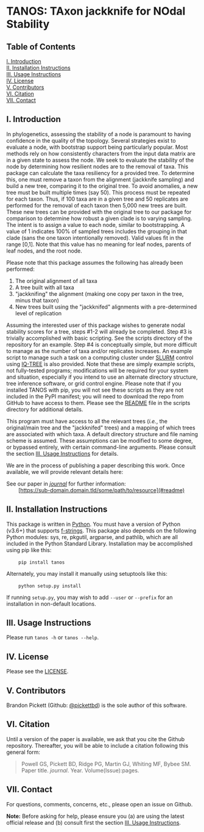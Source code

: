 # TANOS: TAxon jackknife for NOdal Stability

## Table of Contents
   [I. Introduction](#i-introduction)<br>
  [II. Installation Instructions](#ii-installation-instructions)<br>
 [III. Usage Instructions](#iii-usage-instructions)<br>
  [IV. License](#iv-license)<br>
  [V. Contributors](#v-contributors)<br>
 [VI. Citation](#vi-citation)<br>
[VII. Contact](#vii-contact)


## I. Introduction
In phylogenetics, assessing the stability of a node is paramount to having
confidence in the quality of the topology. Several strategies exist to evaluate
a node, with bootstrap support being particularly popular. Most methods rely on
how consistently characters from the input data matrix are in a given state to
assess the node. We seek to evaluate the stability of the node by determining how
resilient nodes are to the removal of taxa. This package can calculate the taxa
resiliency for a provided tree. To determine this, one must remove a taxon from
the alignment (jackknife sampling) and build a new tree, comparing it to the
original tree. To avoid anomalies, a new tree must be built multiple times (say
50). This process must be repeated for each taxon. Thus, if 100 taxa are in a
given tree and 50 replicates are performed for the removal of each taxon then
5,000 new trees are built. These new trees can be provided with the original tree
to our package for comparison to determine how robust a given clade is to varying
sampling. The intent is to assign a value to each node, similar to bootstrapping.
A value of 1 indicates 100% of sampled trees includes the grouping in that clade
(sans the one taxon intentionally removed). Valid values fit in the range [0,1].
Note that this value has no meaning for leaf nodes, parents of leaf nodes, and
the root node.

Please note that this package assumes the following has already been performed:

1. The original alignment of all taxa
2. A tree built with all taxa
3. "jackknifing" the alignment (making one copy per taxon in the tree, minus that taxon)
4. New trees built using the "jackknifed" alignments with a pre-determined level of replication

Assuming the interested user of this package wishes to generate nodal stability
scores for a tree, steps #1-2 will already be completed. Step #3 is trivially
accomplished with basic scripting. See the scripts directory of the repository
for an example. Step #4 is conceptually simple, but more difficult to manage as
the number of taxa and/or replicates increases. An example script to manage such
a task on a computing cluster under [SLURM](https://slurm.schedmd.com) control
using [IQ-TREE](http://www.iqtree.org) is also provided. Note that these are
simply example scripts, not fully-tested programs; modifications will be required
for your system and situation, especially if you intend to use an alternate
directory structure, tree inference software, or grid control engine. Please note
that if you installed TANOS with pip, you will not see these scripts as they are
not included in the PyPI manifest; you will need to download the repo from GitHub
to have access to them. Please see the
[README](https://github.com/pickettbd/tanos/blob/master/scripts/README.md) file
in the scripts directory for additional details.

This program must have access to all the relevant trees (_i.e._, the original/main
tree and the "jackknifed" trees) and a mapping of which trees are associated
with which taxa. A default directory structure and file naming scheme is assumed.
These assumptions can be modified to some degree, or bypassed entirely, with
certain command-line arguments. Please consult the section [III. Usage
Instructions](#iii-usage-instructions) for details.

We are in the process of publishing a paper describing this work. Once
available, we will provide relevant details here:

See our paper in [_journal_](#readme) for further information:<br>
<span>&nbsp;&nbsp;&nbsp;&nbsp;&nbsp;&nbsp;&nbsp;&nbsp;</span>[https://sub-domain.domain.tld/some/path/to/resource](#readme)


## II. Installation Instructions
This package is written in [Python](https://www.python.org). You must have a version of Python (v3.6+) that supports [f-strings](https://docs.python.org/3/reference/lexical_analysis.html#f-strings). This package also depends on the following Python modules: sys, re, pkgutil, argparse, and pathlib, which are all included in the Python Standard Library. Installation may be accomplished using pip like this:

<span>&nbsp;&nbsp;&nbsp;&nbsp;&nbsp;&nbsp;&nbsp;&nbsp;</span>`pip install tanos`

Alternately, you may install it manually using setuptools like this:

<span>&nbsp;&nbsp;&nbsp;&nbsp;&nbsp;&nbsp;&nbsp;&nbsp;</span>`python setup.py install`

If running `setup.py`, you may wish to add `--user` or `--prefix` for an
installation in non-default locations.

## III. Usage Instructions
Please run `tanos -h` or `tanos --help`.


## IV. License
Please see the [LICENSE](https://github.com/pickettbd/tanos/blob/master/LICENSE).


## V. Contributors
Brandon Pickett (Github: [@pickettbd](https://github.com/pickettbd)) is the sole author of this software.


## VI. Citation
Until a version of the paper is available, we ask that you cite the Github
repository. Thereafter, you will be able to include a citation following
this general form:

> Powell GS, Pickett BD, Ridge PG, Martin GJ, Whiting MF, Bybee SM. Paper title. _journal_. Year. Volume(Issue):pages.


## VII. Contact
For questions, comments, concerns, etc., please open an issue on Github.

**Note:** Before asking for help, please ensure you (a) are using the latest
official release and (b) consult first the section [III. Usage Instructions](#iii-usage-instructions).

